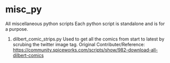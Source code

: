 # misc_py
All miscellaneous python scripts 
Each python script is standalone and is for a purpose.
1. dilbert_comic_strips.py
  Used to get all the comics from start to latest by scrubing the twitter image tag. 
  Original Contributer/Reference: https://community.spiceworks.com/scripts/show/982-download-all-dilbert-comics
